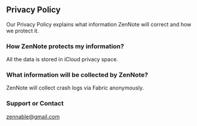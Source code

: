## Privacy Policy

Our Privacy Policy explains what information ZenNote will correct and how we protect it.

### How ZenNote protects my information?

All the data is stored in iCloud privacy space.

### What information will be collected by ZenNote?

ZenNote will collect crash logs via Fabric anonymously.

### Support or Contact

zennable@gmail.com
